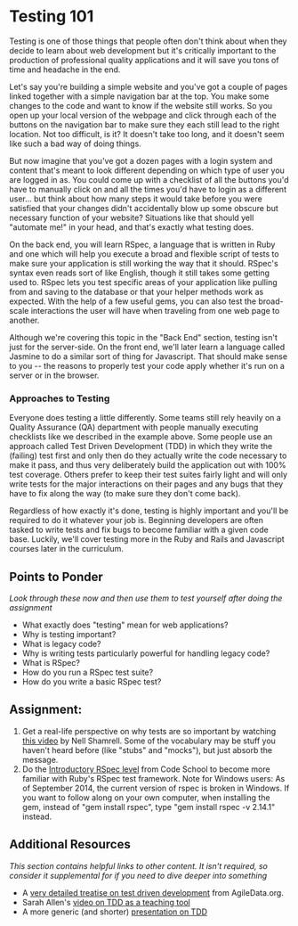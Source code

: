 # Testing 101
<!-- *Estimated Time: 2-3 hrs* -->

Testing is one of those things that people often don't think about when they decide to learn about web development but it's critically important to the production of professional quality applications and it will save you tons of time and headache in the end.

Let's say you're building a simple website and you've got a couple of pages linked together with a simple navigation bar at the top.  You make some changes to the code and want to know if the website still works.  So you open up your local version of the webpage and click through each of the buttons on the navigation bar to make sure they each still lead to the right location.  Not too difficult, is it?  It doesn't take too long, and it doesn't seem like such a bad way of doing things.

But now imagine that you've got a dozen pages with a login system and content that's meant to look different depending on which type of user you are logged in as.  You could come up with a checklist of all the buttons you'd have to manually click on and all the times you'd have to login as a different user... but think about how many steps it would take before you were satisfied that your changes didn't accidentally blow up some obscure but necessary function of your website?  Situations like that should yell "automate me!" in your head, and that's exactly what testing does.

On the back end, you will learn RSpec, a language that is written in Ruby and one which will help you execute a broad and flexible script of tests to make sure your application is still working the way that it should.  RSpec's syntax even reads sort of like English, though it still takes some getting used to.  RSpec lets you test specific areas of your application like pulling from and saving to the database or that your helper methods work as expected.  With the help of a few useful gems, you can also test the broad-scale interactions the user will have when traveling from one web page to another.

Although we're covering this topic in the "Back End" section, testing isn't just for the server-side.  On the front end, we'll later learn a language called Jasmine to do a similar sort of thing for Javascript.  That should make sense to you -- the reasons to properly test your code apply whether it's run on a server or in the browser.

### Approaches to Testing

Everyone does testing a little differently.  Some teams still rely heavily on a Quality Assurance (QA) department with people manually executing checklists like we described in the example above.  Some people use an approach called Test Driven Development (TDD) in which they write the (failing) test first and only then do they actually write the code necessary to make it pass, and thus very deliberately build the application out with 100% test coverage.  Others prefer to keep their test suites fairly light and will only write tests for the major interactions on their pages and any bugs that they have to fix along the way (to make sure they don't come back).  

Regardless of how exactly it's done, testing is highly important and you'll be required to do it whatever your job is.  Beginning developers are often tasked to write tests and fix bugs to become familiar with a given code base.  Luckily, we'll cover testing more in the Ruby and Rails and Javascript courses later in the curriculum.

## Points to Ponder

*Look through these now and then use them to test yourself after doing the assignment*


* What exactly does "testing" mean for web applications?
* Why is testing important?
* What is legacy code?
* Why is writing tests particularly powerful for handling legacy code?
* What is RSpec?
* How do you run a RSpec test suite?
* How do you write a basic RSpec test?

## Assignment:

1. Get a real-life perspective on why tests are so important by watching [this video](http://www.youtube.com/watch?v=nBtO1UOK9Hs) by Nell Shamrell.  Some of the vocabulary may be stuff you haven't heard before (like "stubs" and "mocks"), but just absorb the message. 
1. Do the [Introductory RSpec level](http://rspec.codeschool.com/levels/1) from Code School to become more familiar with Ruby's RSpec test framework. Note for Windows users: As of September 2014, the current version of rspec is broken in Windows. If you want to follow along on your own computer, when installing the gem, instead of "gem install rspec", type "gem install rspec -v 2.14.1" instead.

## Additional Resources

*This section contains helpful links to other content. It isn't required, so consider it supplemental for if you need to dive deeper into something*


* A [very detailed treatise on test driven development](http://www.agiledata.org/essays/tdd.html) from AgileData.org.
* Sarah Allen's [video on TDD as a teaching tool](http://www.youtube.com/watch?v=KgfdlZuVz7I&list=PLUsjeAGxOpOq9VVgjs7FgvIHMULMrJI_w&index=2)
* A more generic (and shorter) [presentation on TDD](http://www.youtube.com/watch?v=y6yJuPJK67w&list=PLUsjeAGxOpOq9VVgjs7FgvIHMULMrJI_w&index=4)
